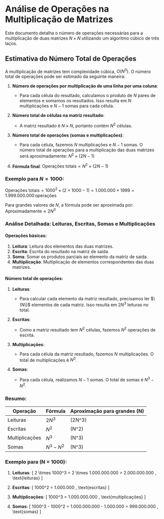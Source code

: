 # Análise de Operações na Multiplicação de Matrizes

Este documento detalha o número de operações necessárias para a multiplicação de duas matrizes $`N \times N`$ utilizando um algoritmo cúbico de três laços.

## Estimativa do Número Total de Operações

A multiplicação de matrizes tem complexidade cúbica, $`O(N^3)`$. O número total de operações pode ser estimado da seguinte maneira:

1. **Número de operações por multiplicação de uma linha por uma coluna**:
   - Para cada célula do resultado, calculamos o produto de $`N`$ pares de elementos e somamos os resultados. Isso resulta em $`N`$ multiplicações e $`N-1`$ somas para cada célula.

2. **Número total de células na matriz resultado**:
   - A matriz resultado é $`N \times N`$, portanto contém $`N^2`$ células.

3. **Número total de operações (somas e multiplicações)**:
   - Para cada célula, fazemos $`N`$ multiplicações e $`N-1`$ somas. O número total de operações para a multiplicação das duas matrizes será aproximadamente:
   $`
   N^2 \times (2N - 1)
  `$
   
4. **Fórmula final**:
   $`
   \text{Operações totais} = N^2 \times (2N - 1)
   `$

### Exemplo para $`N = 1000`$:

$`
\text{Operações totais} = 1000^2 \times (2 \times 1000 - 1) = 1.000.000 \times 1999 = 1.999.000.000 \, \text{operações}
`$

Para grandes valores de $`N`$, a fórmula pode ser aproximada por:
$`
\text{Aproximadamente} \approx 2N^3
`$

### Análise Detalhada: Leituras, Escritas, Somas e Multiplicações

#### Operações básicas:

1. **Leitura**: Leitura dos elementos das duas matrizes.
2. **Escrita**: Escrita do resultado na matriz de saída.
3. **Soma**: Somar os produtos parciais ao elemento da matriz de saída.
4. **Multiplicação**: Multiplicação de elementos correspondentes das duas matrizes.

#### Número total de operações:

1. **Leituras**:
   - Para calcular cada elemento da matriz resultado, precisamos ler $`\(N\)`$ elementos de cada matriz. Isso resulta em $`2N^3`$ leituras no total.

2. **Escritas**:
   - Como a matriz resultado tem $`N^2`$ células, fazemos $`N^2`$ operações de escrita.

3. **Multiplicações**:
   - Para cada célula da matriz resultado, fazemos $`N`$ multiplicações. O total de multiplicações é $`N^3`$.

4. **Somas**:
   - Para cada célula, realizamos $`N-1`$ somas. O total de somas é $`N^3 - N^2`$.

### Resumo:

| Operação       | Fórmula                | Aproximação para grandes \(N\) |
|----------------|------------------------|--------------------------------|
| Leituras       | $`2N^3`$               | \(2N^3\)                      |
| Escritas       | $`N^2`$                | \(N^2\)                       |
| Multiplicações | $`N^3`$                | \(N^3\)                       |
| Somas          | $`N^3 - N^2`$          | \(N^3\)                       |

### Exemplo para \(N = 1000\):

1. **Leituras**: 
   \[
   2 \times 1000^3 = 2 \times 1.000.000.000 = 2.000.000.000 \, \text{leituras}
   \]

2. **Escritas**:
   \[
   1000^2 = 1.000.000 \, \text{escritas}
   \]

3. **Multiplicações**:
   \[
   1000^3 = 1.000.000.000 \, \text{multiplicações}
   \]

4. **Somas**:
   \[
   1000^3 - 1000^2 = 1.000.000.000 - 1.000.000 = 999.000.000 \, \text{somas}
   \]

